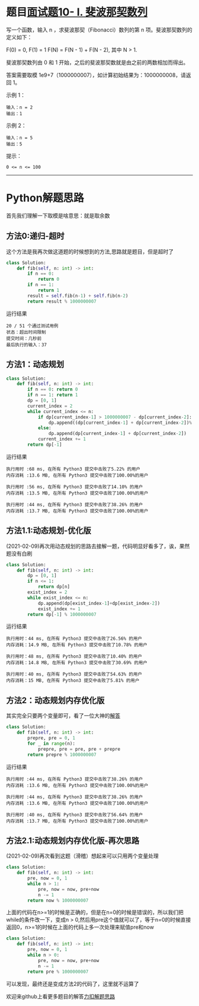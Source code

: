 # 题目[面试题10- I. 斐波那契数列](https://leetcode-cn.com/problems/fei-bo-na-qi-shu-lie-lcof/)

写一个函数，输入 n ，求斐波那契（Fibonacci）数列的第 n 项。斐波那契数列的定义如下：

F(0) = 0,   F(1) = 1
F(N) = F(N - 1) + F(N - 2), 其中 N > 1.

斐波那契数列由 0 和 1 开始，之后的斐波那契数就是由之前的两数相加而得出。

答案需要取模 1e9+7（1000000007），如计算初始结果为：1000000008，请返回 1。

 

示例 1：

```
输入：n = 2
输出：1
```



示例 2：

```
输入：n = 5
输出：5
```



提示：

    0 <= n <= 100

*****

# Python解题思路

首先我们理解一下取模是啥意思：就是取余数

## 方法0:递归-超时

这个方法是我再次做这道题的时候想到的方法,思路就是题目，但是超时了

```python
class Solution:
    def fib(self, n: int) -> int:
        if n == 0:
            return 0
        if n == 1:
            return 1
        result = self.fib(n-1) + self.fib(n-2)
        return result % 1000000007
```

运行结果

```
20 / 51 个通过测试用例
状态：超出时间限制
提交时间：几秒前
最后执行的输入：37
```



## 方法1：动态规划

```python
class Solution:
    def fib(self, n: int) -> int:
        if n == 0: return 0
        if n == 1: return 1
        dp = [0, 1]
        current_index = 2
        while current_index <= n:
            if dp[current_index-1] > 1000000007 - dp[current_index-2]:
                dp.append((dp[current_index-1] + dp[current_index-2])% 1000000007)
            else:
                dp.append(dp[current_index-1] + dp[current_index-2])
            current_index += 1
        return dp[-1]
```

运行结果

```
执行用时 :68 ms, 在所有 Python3 提交中击败了5.22% 的用户
内存消耗 :13.6 MB, 在所有 Python3 提交中击败了100.00%的用户

执行用时 :56 ms, 在所有 Python3 提交中击败了14.10% 的用户
内存消耗 :13.5 MB, 在所有 Python3 提交中击败了100.00%的用户

执行用时 :44 ms, 在所有 Python3 提交中击败了38.26% 的用户
内存消耗 :13.7 MB, 在所有 Python3 提交中击败了100.00%的用户
```

## 方法1.1:动态规划-优化版

(2021-02-09)再次用动态规划的思路去接解一题，代码明显好看多了，诶，果然题没有白刷

```python
class Solution:
    def fib(self, n: int) -> int:
        dp = [0, 1]
        if n <= 1:
            return dp[n]
        exist_index = 2
        while exist_index <= n:
            dp.append(dp[exist_index-1]+dp[exist_index-2])
            exist_index += 1
        return dp[-1] % 1000000007
```

运行结果

```
执行用时：44 ms, 在所有 Python3 提交中击败了26.56% 的用户
内存消耗：14.9 MB, 在所有 Python3 提交中击败了10.78% 的用户

执行用时：48 ms, 在所有 Python3 提交中击败了10.40% 的用户
内存消耗：14.8 MB, 在所有 Python3 提交中击败了30.69% 的用户

执行用时：40 ms, 在所有 Python3 提交中击败了54.63% 的用户
内存消耗：15 MB, 在所有 Python3 提交中击败了5.81% 的用户
```



## 方法2：动态规划内存优化版

其实完全只要两个变量即可，看了一位大神的[解答](https://leetcode-cn.com/problems/fei-bo-na-qi-shu-lie-lcof/solution/mian-shi-ti-10-i-fei-bo-na-qi-shu-lie-dong-tai-gui/)

```python
class Solution:
    def fib(self, n: int) -> int:
        prepre, pre = 0, 1
        for _ in range(n):
            prepre, pre = pre, pre + prepre            
        return prepre % 1000000007
```

运行结果

```
执行用时 :44 ms, 在所有 Python3 提交中击败了38.26% 的用户
内存消耗 :13.6 MB, 在所有 Python3 提交中击败了100.00%的用户

执行用时 :44 ms, 在所有 Python3 提交中击败了38.26% 的用户
内存消耗 :13.6 MB, 在所有 Python3 提交中击败了100.00%的用户

执行用时 :40 ms, 在所有 Python3 提交中击败了56.64% 的用户
内存消耗 :13.7 MB, 在所有 Python3 提交中击败了100.00%的用户
```

## 方法2.1:动态规划内存优化版-再次思路

(2021-02-09)再次看到这题（滑稽）想起来可以只用两个变量处理

```python
class Solution:
    def fib(self, n: int) -> int:
        pre, now = 0, 1
        while n > 1:
            pre, now = now, pre+now
            n -= 1
        return now % 1000000007
```

上面的代码在n>=1的时候是正确的，但是在n=0的时候是错误的，所以我们把while的条件改一下，变成n > 0,然后用pre这个值就可以了，等于n=0的时候直接返回0，n>=1的时候在上面的代码上多一次处理来赋值pre和now

```python
class Solution:
    def fib(self, n: int) -> int:
        pre, now = 0, 1
        while n > 0:
            pre, now = now, pre+now
            n -= 1
        return pre % 1000000007
```

可以发现，最终还是变成方法2的代码了，这里就不运算了

欢迎来github上看更多题目的解答[力扣解题思路](https://github.com/WRAllen/LeetCode)

  

